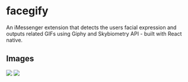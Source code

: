 # facegify
An iMessenger extension that detects the users facial expression and outputs related GIFs using Giphy and Skybiometry API - built with React native. 

 ## Images
 <img src=https://i.imgur.com/xgCM5Pd.png>
 <img src=https://i.imgur.com/6EJTxSn.png>
